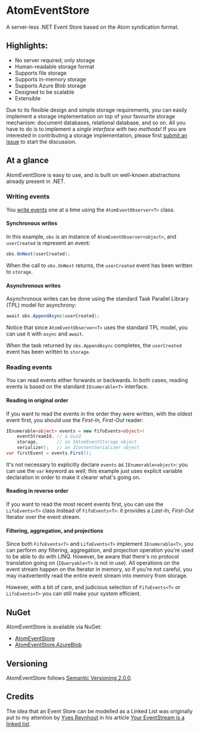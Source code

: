 # AtomEventStore

A server-less .NET Event Store based on the Atom syndication format.

## Highlights:

- No server required; only storage
- Human-readable storage format
- Supports file storage
- Supports in-memory storage
- Supports Azure Blob storage
- Designed to be scalable
- Extensible

Due to its flexible design and simple storage requirements, you can easily implement a storage implementation on top of your favourite storage mechanism: document databases, relational database, and so on. All you have to do is to implement a *single interface with two methods!* If you are interested in contributing a storage implementation, please first [submit an issue](https://github.com/GreanTech/AtomEventStore/issues) to start the discussion.

## At a glance
AtomEventStore is easy to use, and is built on well-known abstractions already present in .NET.

### Writing events
You [write events](https://github.com/GreanTech/AtomEventStore/wiki/Writing-events) one at a time using the `AtomEventObserver<T>` class.

#### Synchronous writes

In this example, `obs` is an instance of `AtomEventObserver<object>`, and `userCreated` is represent an event: 

```C#
obs.OnNext(userCreated);
```

When the call to `obs.OnNext` returns, the `userCreated` event has been written to `storage`.

#### Asynchronous writes

Asynchronous writes can be done using the standard Task Parallel Library (TPL) model for asynchrony:

```C#
await obs.AppendAsync(userCreated);
```

Notice that since `AtomEventObserver<T>` uses the standard TPL model, you can use it with `async` and `await`.

When the task returned by `obs.AppendAsync` completes, the `userCreated` event has been written to `storage`.

### Reading events

You can read events either forwards or backwards. In both cases, reading events is based on the standard `IEnumerable<T>` interface.

#### Reading in original order

If you want to read the events in the order they were written, with the oldest event first, you should use the *First-In, First-Out* reader:

```C#
IEnumerable<object> events = new FifoEvents<object>(
    eventStreamId, // a Guid
    storage,       // an IAtomEventStorage object
    serializer);   // an IContentSerializer object
var firstEvent = events.First();
```

It's not necessary to explicitly declare `events` as `IEnumerable<object>`: you can use the `var` keyword as well; this example just uses explicit variable declaration in order to make it clearer what's going on.

#### Reading in reverse order

If you want to read the most recent events first, you can use the `LifoEvents<T>` class instead of `FifoEvents<T>`: it provides a *Last-In, First-Out* Iterator over the event stream.

#### Filtering, aggregation, and projections

Since both `FifoEvents<T>` and `LifoEvents<T>` implement `IEnumerable<T>`, you can perform *any* filtering, aggregation, and projection operation you're used to be able to do with LINQ. However, be aware that there's no protocol translation going on (`IQueryable<T>` is not in use). All operations on the event stream happen on the Iterator in memory, so if you're not careful, you may inadvertently read the entire event stream into memory from storage.

However, with a bit of care, and judicious selection of `FifoEvents<T>` or `LifoEvents<T>` you can still make your system efficient.  

## NuGet

AtomEventStore is available via NuGet:

- [AtomEventStore](http://www.nuget.org/packages/AtomEventStore/)
- [AtomEventStore.AzureBlob](http://www.nuget.org/packages/AtomEventStore.AzureBlob/)

## Versioning

AtomEventStore follows [Semantic Versioning 2.0.0](http://semver.org/spec/v2.0.0.html).

## Credits

The idea that an Event Store can be modelled as a Linked List was originally put to my attention by [Yves Reynhout](http://seabites.wordpress.com) in his article [Your EventStream is a linked list](http://bit.ly/AqearV).
